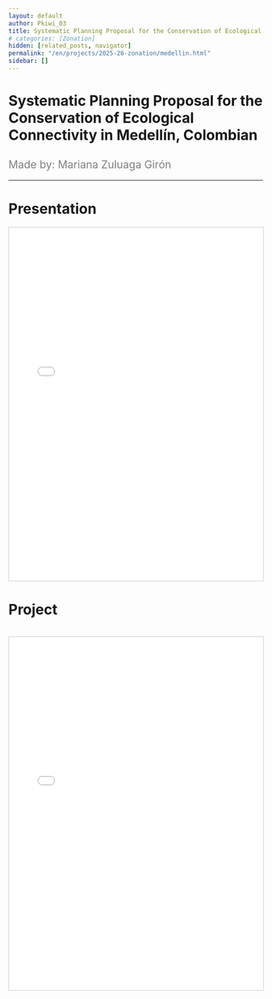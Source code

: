 ```yaml
---
layout: default
author: Pkiwi_03
title: Systematic Planning Proposal for the Conservation of Ecological Connectivity in Medellín, Colombia
# categories: [Zonation]
hidden: [related_posts, navigator]
permalink: "/en/projects/2025-26-zonation/medellin.html"
sidebar: []
---
```


# Systematic Planning Proposal for the Conservation of Ecological Connectivity in Medellín, Colombian

<h2 style="color: gray; font-weight: normal;">
Made by: Mariana Zuluaga Girón
</h2>

---

# Presentation

<iframe 
    src="/assets/pdf/2024-10-r/2025-06-zoonation/mariana_zuluaga_ppt.pdf" 
    width="100%" 
    height="700" 
    style="border: 1px solid #ccc;"
></iframe>


# Project
<br>

<iframe 
    src="/assets/pdf/2024-10-r/2025-06-zoonation/mariana_zuluaga.pdf" 
    width="100%" 
    height="700" 
    style="border: 1px solid #ccc;"
></iframe>